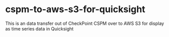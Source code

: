 # cspm-to-aws-s3-for-quicksight
This is an data transfer out of CheckPoint CSPM over to AWS S3 for display as time series data in Quicksight
